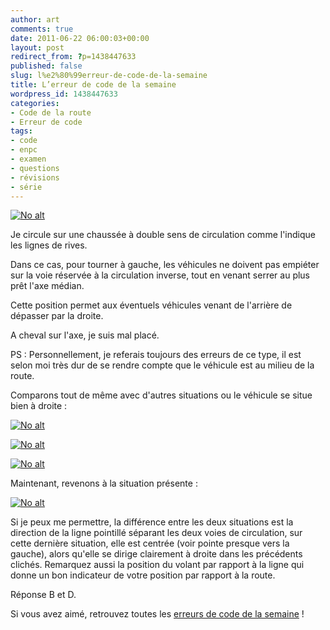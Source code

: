 ```yaml
---
author: art
comments: true
date: 2011-06-22 06:00:03+00:00
layout: post
redirect_from: ?p=1438447633
published: false
slug: l%e2%80%99erreur-de-code-de-la-semaine
title: L’erreur de code de la semaine
wordpress_id: 1438447633
categories:
- Code de la route
- Erreur de code
tags:
- code
- enpc
- examen
- questions
- révisions
- série
---
```


<a href="https://static.irz.fr/2011/05/tourner-a-gauche.png"><img alt="No alt" data-src="https://static.irz.fr/2011/05/tourner-a-gauche.png" src="https://static.irz.fr/thumb.php?size=<100&crop=0&src=https://static.irz.fr/2011/05/tourner-a-gauche.png" /></a>

Je circule sur une chaussée à double sens de circulation comme l'indique les lignes de rives.

Dans ce cas, pour tourner à gauche, les véhicules ne doivent pas empiéter sur la voie réservée à la circulation inverse, tout en venant serrer au plus prêt l'axe médian.

Cette position permet aux éventuels véhicules venant de l'arrière de dépasser par la droite.

A cheval sur l'axe, je suis mal placé.

PS : Personnellement, je referais toujours des erreurs de ce type, il est selon moi très dur de se rendre compte que le véhicule est au milieu de la route.

Comparons tout de même avec d'autres situations ou le véhicule se situe bien à droite :

<a href="https://static.irz.fr/2011/06/hiro-2011-06-01-à-00.51.05.png"><img alt="No alt" data-src="https://static.irz.fr/2011/06/hiro-2011-06-01-à-00.51.05.png" src="https://static.irz.fr/thumb.php?size=<100&crop=0&src=https://static.irz.fr/2011/06/hiro-2011-06-01-à-00.51.05.png" /></a>

<a href="https://static.irz.fr/2011/06/hiro-2011-06-01-à-00.48.24.png"><img alt="No alt" data-src="https://static.irz.fr/2011/06/hiro-2011-06-01-à-00.48.24.png" src="https://static.irz.fr/thumb.php?size=<100&crop=0&src=https://static.irz.fr/2011/06/hiro-2011-06-01-à-00.48.24.png" /></a>

<a href="https://static.irz.fr/2011/06/hiro-2011-06-01-à-00.46.42.png"><img alt="No alt" data-src="https://static.irz.fr/2011/06/hiro-2011-06-01-à-00.46.42.png" src="https://static.irz.fr/thumb.php?size=<100&crop=0&src=https://static.irz.fr/2011/06/hiro-2011-06-01-à-00.46.42.png" /></a>

Maintenant, revenons à la situation présente :

<a href="https://static.irz.fr/2011/06/hiro-2011-06-01-à-00.53.43.png"><img alt="No alt" data-src="https://static.irz.fr/2011/06/hiro-2011-06-01-à-00.53.43.png" src="https://static.irz.fr/thumb.php?size=<100&crop=0&src=https://static.irz.fr/2011/06/hiro-2011-06-01-à-00.53.43.png" /></a>

Si je peux me permettre, la différence entre les deux situations est la direction de la ligne pointillé séparant les deux voies de circulation, sur cette dernière situation, elle est centrée (voir pointe presque vers la gauche), alors qu'elle se dirige clairement à droite dans les précédents clichés.
Remarquez aussi la position du volant par rapport à la ligne qui donne un bon indicateur de votre position par rapport à la route.

Réponse B et D.


 Si vous avez aimé, retrouvez toutes les [erreurs de code de la semaine](https://irz.fr/) ! 
